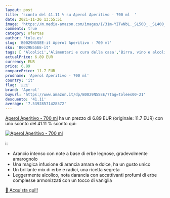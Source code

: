 ```yaml
---
layout: post
title: 'sconto del 41.11 % su Aperol Aperitivo - 700 ml  '
date: 2021-11-26 13:55:51
image: 'https://m.media-amazon.com/images/I/31m-YITwNbL._SL500_._SL400_.jpg'
comments: true
category: ofertas
author: 'tole.es'
slug: 'B0029N5SEE-it Aperol Aperitivo - 700 ml'
sku: 'B0029N5SEE-it'
tags: [ 'Alcolici','Alimentari e cura della casa','Birra, vino e alcolici','Liquori','aperol', ]
actualPrice: 6.89 EUR
currency: EUR
price: 6.89
comparePrice: 11.7 EUR
prodname: 'Aperol Aperitivo - 700 ml'
country: 'it'
flag: '🇮🇹'
brand: 'Aperol'
buyurl: 'https://www.amazon.it/dp/B0029N5SEE/?tag=tolees00-21'
descuento: '41.11'
average: '7.53928571428572'
---
```


[Aperol Aperitivo - 700 ml](https://www.amazon.it/dp/B0029N5SEE/?tag=tolees00-21) ha un prezzo di 6.89 EUR (originale: 11.7 EUR) con uno sconto del 41.11 % sconto qui:

[![Aperol Aperitivo - 700 ml](https://m.media-amazon.com/images/I/31m-YITwNbL._SL500_._SL400_.jpg)](https://www.amazon.it/dp/B0029N5SEE/?tag=tolees00-21)

ℹ️:

- Arancio intenso con note a base di erbe legnose, gradevolmente amarognolo
- Una magica infusione di arancia amara e dolce, ha un gusto unico
- Un brillante mix di erbe e radici, una ricetta segreta
- Leggermente alcolico, nota darancia con accattivanti profumi di erbe complesse armonizzati con un tocco di vaniglia

[🛒 Acquista qui!!](https://www.amazon.it/dp/B0029N5SEE/?tag=tolees00-21)
